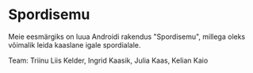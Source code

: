 # Spordisemu
Meie eesmärgiks on luua Androidi rakendus "Spordisemu", millega oleks võimalik leida kaaslane igale spordialale.

Team:
Triinu Liis Kelder, Ingrid Kaasik, Julia Kaas, Kelian Kaio